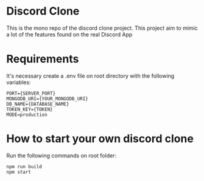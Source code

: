 # Discord Clone

This is the mono repo of the discord clone project. This project aim to mimic a lot of the features found on the real Discord App

# Requirements

It's necessary create a .env file on root directory with the following variables:

```
PORT={SERVER_PORT}
MONGODB_URI={YOUR_MONGODB_URI}
DB_NAME={DATABASE_NAME}
TOKEN_KEY={TOKEN}
MODE=production

```

# How to start your own discord clone

Run the following commands on root folder:

```
npm run build
npm start
```
